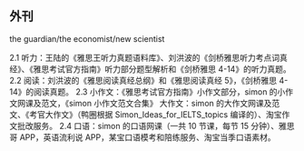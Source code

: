 ## 外刊

the guardian/the economist/new scientist

2.1 听力：王陆的《雅思王听力真题语料库》、刘洪波的《剑桥雅思听力考点词真经》、《雅思考试官方指南》听力部分题型解析和《剑桥雅思 4-14》的听力真题。
2.2 阅读：刘洪波的《雅思阅读真经总纲》和《雅思阅读真经 5》，《剑桥雅思 4-14》的阅读真题。
2.3 小作文：《雅思考试官方指南》小作文部分，simon 的小作文网课及范文，《simon 小作文范文合集》
大作文：simon 的大作文网课及范文、《考官大作文》（鸭圈根据 Simon_Ideas_for_IELTS_topics 编译的）、淘宝作文批改服务。
2.4 口语：simon 的口语网课（一共 10 节课，每节 15 分钟）、雅思哥 APP，英语流利说 APP，某宝口语模考和陪练服务、淘宝当季口语素材。
